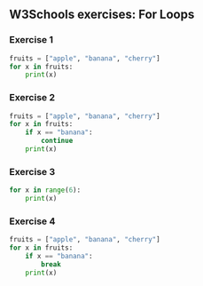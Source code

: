 ## W3Schools exercises: For Loops
### Exercise 1
```python
fruits = ["apple", "banana", "cherry"]
for x in fruits:
	print(x)
```
### Exercise 2
```python
fruits = ["apple", "banana", "cherry"]
for x in fruits:
	if x == "banana":
		continue
	print(x)
```

### Exercise 3
```python
for x in range(6):
	print(x)
```

### Exercise 4
```python
fruits = ["apple", "banana", "cherry"]
for x in fruits:
	if x == "banana":
		break
	print(x)
```
